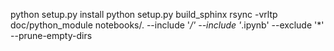 python setup.py install
python setup.py build_sphinx
rsync -vrltp doc/python_module notebooks/.   --include '*/' --include '*.ipynb' --exclude '*' --prune-empty-dirs
